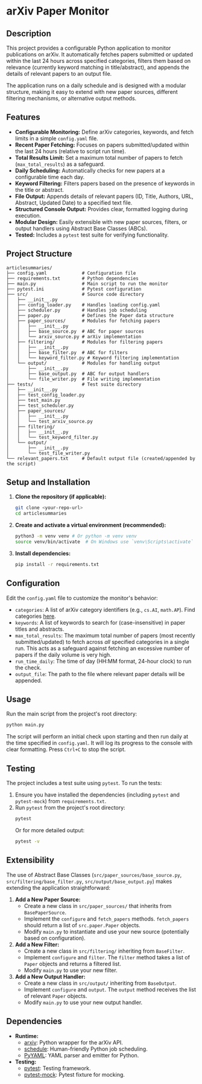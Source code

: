 # arXiv Paper Monitor

## Description

This project provides a configurable Python application to monitor publications on arXiv. It automatically fetches papers submitted or updated within the last 24 hours across specified categories, filters them based on relevance (currently keyword matching in title/abstract), and appends the details of relevant papers to an output file.

The application runs on a daily schedule and is designed with a modular structure, making it easy to extend with new paper sources, different filtering mechanisms, or alternative output methods.

## Features

*   **Configurable Monitoring:** Define arXiv categories, keywords, and fetch limits in a simple `config.yaml` file.
*   **Recent Paper Fetching:** Focuses on papers submitted/updated within the last 24 hours (relative to script run time).
*   **Total Results Limit:** Set a maximum total number of papers to fetch (`max_total_results`) as a safeguard.
*   **Daily Scheduling:** Automatically checks for new papers at a configurable time each day.
*   **Keyword Filtering:** Filters papers based on the presence of keywords in the title or abstract.
*   **File Output:** Appends details of relevant papers (ID, Title, Authors, URL, Abstract, Updated Date) to a specified text file.
*   **Structured Console Output:** Provides clear, formatted logging during execution.
*   **Modular Design:** Easily extensible with new paper sources, filters, or output handlers using Abstract Base Classes (ABCs).
*   **Tested:** Includes a `pytest` test suite for verifying functionality.

## Project Structure

```
articlesummaries/
├── config.yaml             # Configuration file
├── requirements.txt        # Python dependencies
├── main.py                 # Main script to run the monitor
├── pytest.ini              # Pytest configuration
├── src/                    # Source code directory
│   ├── __init__.py
│   ├── config_loader.py    # Handles loading config.yaml
│   ├── scheduler.py        # Handles job scheduling
│   ├── paper.py            # Defines the Paper data structure
│   ├── paper_sources/      # Modules for fetching papers
│   │   ├── __init__.py
│   │   ├── base_source.py  # ABC for paper sources
│   │   └── arxiv_source.py # arXiv implementation
│   ├── filtering/          # Modules for filtering papers
│   │   ├── __init__.py
│   │   ├── base_filter.py  # ABC for filters
│   │   └── keyword_filter.py # Keyword filtering implementation
│   └── output/             # Modules for handling output
│       ├── __init__.py
│       ├── base_output.py  # ABC for output handlers
│       └── file_writer.py  # File writing implementation
├── tests/                  # Test suite directory
│   ├── __init__.py
│   ├── test_config_loader.py
│   ├── test_main.py
│   ├── test_scheduler.py
│   ├── paper_sources/
│   │   ├── __init__.py
│   │   └── test_arxiv_source.py
│   ├── filtering/
│   │   ├── __init__.py
│   │   └── test_keyword_filter.py
│   └── output/
│       ├── __init__.py
│       └── test_file_writer.py
└── relevant_papers.txt     # Default output file (created/appended by the script)
```

## Setup and Installation

1.  **Clone the repository (if applicable):**
    ```bash
    git clone <your-repo-url>
    cd articlesummaries
    ```
2.  **Create and activate a virtual environment (recommended):**
    ```bash
    python3 -m venv venv # Or python -m venv venv
    source venv/bin/activate  # On Windows use `venv\Scripts\activate`
    ```
3.  **Install dependencies:**
    ```bash
    pip install -r requirements.txt
    ```

## Configuration

Edit the `config.yaml` file to customize the monitor's behavior:

*   `categories`: A list of arXiv category identifiers (e.g., `cs.AI`, `math.AP`). Find categories [here](https://arxiv.org/category_taxonomy).
*   `keywords`: A list of keywords to search for (case-insensitive) in paper titles and abstracts.
*   `max_total_results`: The maximum total number of papers (most recently submitted/updated) to fetch across *all* specified categories in a single run. This acts as a safeguard against fetching an excessive number of papers if the daily volume is very high.
*   `run_time_daily`: The time of day (HH:MM format, 24-hour clock) to run the check.
*   `output_file`: The path to the file where relevant paper details will be appended.

## Usage

Run the main script from the project's root directory:

```bash
python main.py
```

The script will perform an initial check upon starting and then run daily at the time specified in `config.yaml`. It will log its progress to the console with clear formatting. Press `Ctrl+C` to stop the script.

## Testing

The project includes a test suite using `pytest`. To run the tests:

1.  Ensure you have installed the dependencies (including `pytest` and `pytest-mock`) from `requirements.txt`.
2.  Run `pytest` from the project's root directory:
    ```bash
    pytest
    ```
    Or for more detailed output:
    ```bash
    pytest -v
    ```

## Extensibility

The use of Abstract Base Classes (`src/paper_sources/base_source.py`, `src/filtering/base_filter.py`, `src/output/base_output.py`) makes extending the application straightforward:

1.  **Add a New Paper Source:**
    *   Create a new class in `src/paper_sources/` that inherits from `BasePaperSource`.
    *   Implement the `configure` and `fetch_papers` methods. `fetch_papers` should return a list of `src.paper.Paper` objects.
    *   Modify `main.py` to instantiate and use your new source (potentially based on configuration).
2.  **Add a New Filter:**
    *   Create a new class in `src/filtering/` inheriting from `BaseFilter`.
    *   Implement `configure` and `filter`. The `filter` method takes a list of `Paper` objects and returns a filtered list.
    *   Modify `main.py` to use your new filter.
3.  **Add a New Output Handler:**
    *   Create a new class in `src/output/` inheriting from `BaseOutput`.
    *   Implement `configure` and `output`. The `output` method receives the list of relevant `Paper` objects.
    *   Modify `main.py` to use your new output handler.

## Dependencies

*   **Runtime:**
    *   [arxiv](https://pypi.org/project/arxiv/): Python wrapper for the arXiv API.
    *   [schedule](https://pypi.org/project/schedule/): Human-friendly Python job scheduling.
    *   [PyYAML](https://pypi.org/project/PyYAML/): YAML parser and emitter for Python.
*   **Testing:**
    *   [pytest](https://pypi.org/project/pytest/): Testing framework.
    *   [pytest-mock](https://pypi.org/project/pytest-mock/): Pytest fixture for mocking.
